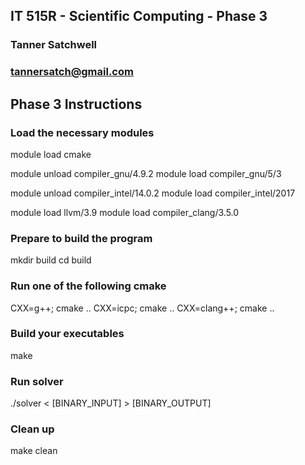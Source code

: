 ## IT 515R - Scientific Computing - Phase 3
### Tanner Satchwell
### tannersatch@gmail.com

## Phase 3 Instructions

### Load the necessary modules

module load cmake

module unload compiler_gnu/4.9.2
module load compiler_gnu/5/3

module unload compiler_intel/14.0.2
module load compiler_intel/2017

module load llvm/3.9
module load compiler_clang/3.5.0

### Prepare to build the program

mkdir build
cd build

### Run one of the following cmake

CXX=g++; cmake ..
CXX=icpc; cmake ..
CXX=clang++; cmake ..

### Build your executables

make

### Run solver

./solver < [BINARY_INPUT] > [BINARY_OUTPUT]

### Clean up

make clean
